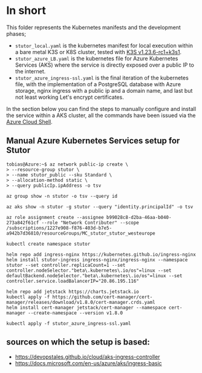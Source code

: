 # In short
This folder represents the Kubernetes manifests and the development phases;
 - `stutor_local.yaml` is the kubernetes manifest for local execution within a bare metal K3S or K8S cluster, tested with [K3S v1.23.6-rc1+k3s1](https://k3s.io/).
 - `stutor_azure_LB.yaml` is the kubernetes file for Azure Kubernetes Services (AKS) where the service is directly exposed over a public IP to the internet.
 - `stutor_azure_ingress-ssl.yaml` is the final iteration of the kubernetes file, with the implementation of a PostgreSQL database with Azure storage, nginx ingress with a public ip and a domain name, and last but not least working Let's encrypt certificates.

In the section below you can find the steps to manually configure and install the service within a AKS cluster, all the commands have been issued via the [Azure Cloud Shell](https://docs.microsoft.com/en-us/azure/cloud-shell/overview).

## Manual Azure Kubernetes Services setup for Stutor
```
tobias@Azure:~$ az network public-ip create \
> --resource-group stutor \
> --name stutor_public --sku Standard \
> --allocation-method static \
> --query publicIp.ipAddress -o tsv

az group show -n stutor -o tsv --query id

az aks show -n stutor -g stutor --query "identity.principalId" -o tsv

az role assignment create --assignee b99028c8-d2ba-46aa-b040-273a842f61cf --role "Network Contributer" --scope /subscriptions/1227e908-f876-403d-b7e5-a942b7d36810/resourceGroups/MC_stutor_stutor_westeurope

kubectl create namespace stutor

helm repo add ingress-nginx https://kubernetes.github.io/ingress-nginx
helm install stutor-ingress ingress-nginx/ingress-nginx --namespace stutor --set controller.replicaCount=1 --set controller.nodeSelector."beta\.kubernetes\.io/os"=linux --set defaultBackend.nodeSelector."beta\.kubernetes\.io/os"=linux --set controller.service.loadBalancerIP="20.86.195.116"

helm repo add jetstack https://charts.jetstack.io
kubectl apply -f https://github.com/cert-manager/cert-manager/releases/download/v1.8.0/cert-manager.crds.yaml
helm install cert-manager jetstack/cert-manager --namespace cert-manager --create-namespace --version v1.8.0

kubectl apply -f stutor_azure_ingress-ssl.yaml
```
## sources on which the setup is based:
- https://devopstales.github.io/cloud/aks-ingress-controller
- https://docs.microsoft.com/en-us/azure/aks/ingress-basic